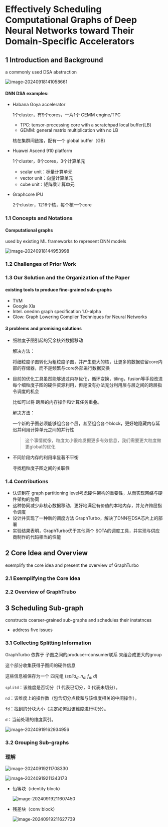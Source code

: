 # Effectively Scheduling Computational Graphs of Deep Neural Networks toward Their Domain-Specific Accelerators

## 1 Introduction and Background

a commonly used DSA abstraction

![image-20240918141058661](./assets/image-20240918141058661.png)

#### DNN DSA examples:

- Habana Goya accelerator

  1个cluster，有9个cores，一片1个 GEMM engine/TPC

  - TPC: tensor-processing core with a scratchpad local buffer(LB)
  - GEMM: general matrix multiplication with no LB

  核在集群间链接，配有一个 global buffer（GB）

- Huawei Ascend 910 platform

  1个cluster，8个cores，3个计算单元

  - scalar unit：标量计算单元
  - vector unit：向量计算单元
  - cube unit：矩阵乘计算单元

- Graphcore IPU

  2个cluster，1216个核，每个核一个core

### 1.1 Concepts and Notations

#### Computational graphs

used by existing ML frameworks to represent DNN models

![image-20240918144953998](./assets/image-20240918144953998.png)

### 1.2 Challenges of Prior Work

### 1.3 Our Solution and the Organization of the Paper

#### existing tools to produce fine-grained sub-graphs

- TVM
- Google Xla
- Intel. onednn graph specification 1.0-alpha
- Glow: Graph Lowering Compiler Techniques for Neural Networks

#### 3 problems and promising solutions

- 细粒度子图引起的冗余核外数据移动

  解决方法：

  将细粒度子图转化为粗粒度子图，并产生更大的核，让更多的数据驻留core内部的存储器，而不是频繁与core外部进行数据交换

- 目前的优化工具虽然能够通过内存优化，循环变换，tiling，fusion等手段改进每个细粒度子图的硬件资源利用，但是没有办法充分利用层与层之间的跨层指令调度的机会

  比如可以将 跨层的内存操作和计算任务重叠。

  解决方法：

  一个新的子图必须能够组合各个层，甚至组合各个block，更好地隐藏内存延迟并利用计算单元之间的并行性
  >这个事情就像，粒度太小很难发掘更多有效信息，我们需要更大粒度做更global的优化

- 不同阶段内存的利用率显著不平衡

  寻找粗粒度子图之间的关联性

### 1.4 Contributions

- 认识到在 graph partitioning level考虑硬件架构的重要性，从而实现网络与硬件架构的协同
- 这种协同减少非核心数据移动，更好地满足有价值的本地内存，并允许跨层指令调度
- 设计并实现了一种新的调度方法 GraphTurbo，解决了DNN在DSA芯片上的部署
- 实验结果表明，GraphTurbo优于其他两个 SOTA的调度工具，并实现与供应商制作的代码相当的性能

## 2 Core Idea and Overview

exemplify the core idea and present the overview of GraphTurbo

### 2.1 Exemplifying the Core Idea

### 2.2 Overview of GraphTrubo

## 3 Scheduling  Sub-graph

constructs coarser-grained sub-graphs and schedules their instatnces

- address five issues

### 3.1 Collecting Splitting Information

GraphTurbo 依靠于 子图之间的producer-consumer联系 来组合成更大的group

这个部分收集获得子图间的硬件信息

这些信息被保存为一个 四元组 $(splid_d, n_d,f_d,d)$

`splitd`：该维度是否切分（1 代表已切分，0 代表未切分）。

`nd`：该维度上的操作数（包含切分点数和与该维度相关的中间操作）。

`fd`：找到的分块大小（决定如何沿该维度进行切分）。

`d`：当前处理的维度索引。 

![image-20240919162934956](./assets/image-20240919162934956.png)

### 3.2 Grouping Sub-graphs









### 理解

![image-20240919211708330](./assets/image-20240919211708330.png)



![image-20240919211343173](./assets/image-20240919211343173.png)

- 恒等块（identity block）

  ![image-20240919211607450](./assets/image-20240919211607450.png)

- 残差块（conv block）

  ![image-20240919211627739](./assets/image-20240919211627739.png)
